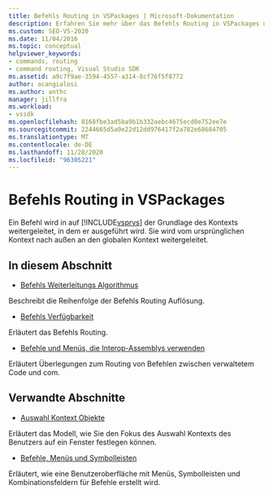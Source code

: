 ```yaml
---
title: Befehls Routing in VSPackages | Microsoft-Dokumentation
description: Erfahren Sie mehr über das Befehls Routing in VSPackages und darüber, wie Befehle basierend auf dem Kontext weitergeleitet werden, in dem Sie in Visual Studio ausgeführt werden.
ms.custom: SEO-VS-2020
ms.date: 11/04/2016
ms.topic: conceptual
helpviewer_keywords:
- commands, routing
- command routing, Visual Studio SDK
ms.assetid: a9c7f9ae-3594-4557-a314-8cf76f5f8772
author: acangialosi
ms.author: anthc
manager: jillfra
ms.workload:
- vssdk
ms.openlocfilehash: 8168fbe3ad5ba9b1b332aebc4675ecd8e752ee7e
ms.sourcegitcommit: 2244665d5a0e22d12dd976417f2a782e68684705
ms.translationtype: MT
ms.contentlocale: de-DE
ms.lasthandoff: 11/28/2020
ms.locfileid: "96305221"
---
```

# <a name="command-routing-in-vspackages"></a>Befehls Routing in VSPackages
Ein Befehl wird in auf [!INCLUDE[vsprvs](../../code-quality/includes/vsprvs_md.md)] der Grundlage des Kontexts weitergeleitet, in dem er ausgeführt wird. Sie wird vom ursprünglichen Kontext nach außen an den globalen Kontext weitergeleitet.

## <a name="in-this-section"></a>In diesem Abschnitt
- [Befehls Weiterleitungs Algorithmus](../../extensibility/internals/command-routing-algorithm.md)

 Beschreibt die Reihenfolge der Befehls Routing Auflösung.

- [Befehls Verfügbarkeit](../../extensibility/internals/command-availability.md)

 Erläutert das Befehls Routing.

- [Befehle und Menüs, die Interop-Assemblys verwenden](../../extensibility/internals/commands-and-menus-that-use-interop-assemblies.md)

 Erläutert Überlegungen zum Routing von Befehlen zwischen verwaltetem Code und com.

## <a name="related-sections"></a>Verwandte Abschnitte
- [Auswahl Kontext Objekte](../../extensibility/internals/selection-context-objects.md)

 Erläutert das Modell, wie Sie den Fokus des Auswahl Kontexts des Benutzers auf ein Fenster festlegen können.

- [Befehle, Menüs und Symbolleisten](../../extensibility/internals/commands-menus-and-toolbars.md)

 Erläutert, wie eine Benutzeroberfläche mit Menüs, Symbolleisten und Kombinationsfeldern für Befehle erstellt wird.
